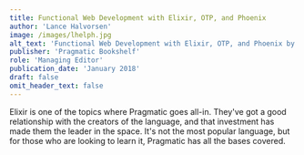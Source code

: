 ```yaml
---
title: Functional Web Development with Elixir, OTP, and Phoenix
author: 'Lance Halvorsen'
image: /images/lhelph.jpg
alt_text: 'Functional Web Development with Elixir, OTP, and Phoenix by Lance Halvorsen'
publisher: 'Pragmatic Bookshelf'
role: 'Managing Editor'
publication_date: 'January 2018'
draft: false
omit_header_text: false
---
```

Elixir is one of the topics where Pragmatic goes all-in. They've got a good relationship with the creators of the language, and that investment has made them the leader in the space. It's not the most popular language, but for those who are looking to learn it, Pragmatic has all the bases covered.